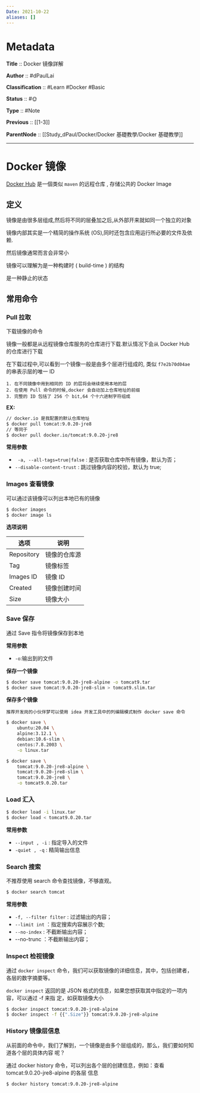 ```yaml
---
Date: 2021-10-22
aliases: []
---
```


# Metadata

**Title** :: Docker 镜像詳解

**Author** :: #dPaulLai

**Classification** :: #Learn #Docker #Basic

**Status** :: #🌞 

**Type** :: #Note

**Previous** :: [[1-3]]

**ParentNode** :: [[Study_dPaul/Docker/Docker 基礎教學/Docker 基礎教學]]

---


# Docker 镜像

[Docker Hub](https://hub.docker.com/) 是一個类似 `maven` 的远程仓库 , 存储公共的 Docker Image

## 定义

镜像是由很多层组成,然后将不同的层叠加之后,从外部开来就如同一个独立的对象

镜像内部其实是一个精简的操作系统 (OS),同时还包含应用运行所必要的文件及依赖.

然后镜像通常而言会非常小

镜像可以理解为是一种构建时 ( build-time ) 的结构

是一种静止的状态

## 常用命令

### Pull 拉取

下载镜像的命令

镜像一般都是从远程镜像仓库服务的仓库进行下载.默认情况下会从 Docker Hub 的仓库进行下载

在下载过程中,可以看到一个镜像一般是由多个层进行组成的,
类似 `f7e2b70d04ae` 的串表示层的唯一 ID

    1. 在不同镜像中用到相同的 ID 的层将会继续使用本地的层
    2. 在使用 Pull 命令的时候,docker 会自动加上仓库地址的前缀
    3. 完整的 ID 包括了 256 个 bit,64 个十六进制字符组成

**EX:**

```bash
// docker.io 是我配置的默认仓库地址
$ docker pull tomcat:9.0.20-jre8
// 等同于
$ docker pull docker.io/tomcat:9.0.20-jre8
```

**常用参数**

- ` -a, --all-tags=true|false` : 是否获取仓库中所有镜像，默认为否；
- `--disable-content-trust` : 跳过镜像内容的校验，默认为 true;

### Images 查看镜像

可以通过该镜像可以列出本地已有的镜像

```bash
$ docker images
$ docker image ls
```

**选项说明**

| 选项       | 说明         |
| ---------- | ------------ |
| Repository | 镜像的仓库源 |
| Tag        | 镜像标签     |
| Images ID  | 镜像 ID      |
| Created    | 镜像创建时间 |
| Size       | 镜像大小     |

### Save 保存

通过 Save 指令将镜像保存到本地

**常用参数**

- `-o`:输出到的文件

**保存一个镜像**

```bash
$ docker save tomcat:9.0.20-jre8-alpine -o tomcat9.tar
$ docker save tomcat:9.0.20-jre8-slim > tomcat9.slim.tar
```

**保存多个镜像**

    推荐开发岗的小伙伴梦可以使用 idea 开发工具中的列编辑模式制作 docker save 命令

```bash
$ docker save \
	ubuntu:20.04 \
	alpine:3.12.1 \
	debian:10.6-slim \
	centos:7.8.2003 \
	-o linux.tar

$ docker save \
	tomcat:9.0.20-jre8-alpine \
	tomcat:9.0.20-jre8-slim \
	tomcat:9.0.20-jre8 \
	-o tomcat9.0.20.tar
```

### Load 汇入

```bash
$ docker load -i linux.tar
$ docker load < tomcat9.0.20.tar
```

**常用参数**

- `--input , -i` : 指定导入的文件
- `-quiet , -q` : 精简输出信息

### Search 搜索

不推荐使用 search 命令查找镜像，不够直观。

```bash
$ docker search tomcat
```

**常用参数**
- `-f, --filter filter` : 过滤输出的内容； 
- `--limit int` ：指定搜索内容展示个数; 
- `--no-index` : 不截断输出内容； 
- --no-trunc ：不截断输出内容；

### Inspect 检视镜像

通过 `docker inspect` 命令，我们可以获取镜像的详细信息，其中，包括创建者，各层的数字摘要等。

`docker inspect` 返回的是 JSON 格式的信息，如果您想获取其中指定的一项内容，可以通过 -f 来指 定，如获取镜像大小

```bash
$ docker inspect tomcat:9.0.20-jre8-alpine 
$ docker inspect -f {{".Size"}} tomcat:9.0.20-jre8-alpine
```

### History 镜像层信息

从前面的命令中，我们了解到，一个镜像是由多个层组成的，那么，我们要如何知道各个层的具体内容 呢？ 

通过 docker history 命令，可以列出各个层的创建信息，例如：查看 tomcat:9.0.20-jre8-alpine 的各层 信息
```bash
$ docker history tomcat:9.0.20-jre8-alpine
```